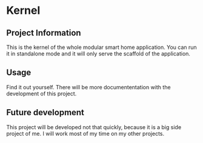 # Kernel

## Project Information

This is the kernel of the whole modular smart home application. You can run it in standalone mode and it will only 
serve the scaffold of the application. 

## Usage

Find it out yourself. There will be more documententation with the development of this project.

## Future development

This project will be developed not that quickly, because it is a big side project of me. I will work most of my time on my other projects.
